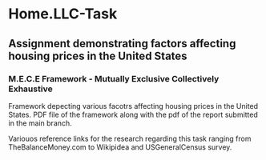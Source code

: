 # Home.LLC-Task

## Assignment demonstrating factors affecting housing prices in the United States 

### M.E.C.E Framework - Mutually Exclusive Collectively Exhaustive

Framework depecting various facotrs affecting housing prices in the United States.
PDF file of the framework along with the pdf of the report submitted in the main branch.

Variouos reference links for the research regarding this task ranging from TheBalanceMoney.com to Wikipidea and USGeneralCensus survey.




